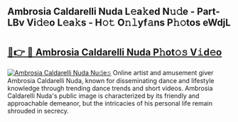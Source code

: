 ## Ambrosia Caldarelli Nuda L𝚎a𝚔ed N𝚞𝚍e - Part-LBv Vi𝚍𝚎o L𝚎a𝚔s - H𝚘𝚝 O𝚗𝚕yf𝚊ns P𝚑𝚘tos eWdjL

# <h2><a href="http://kf4w3u.oniu.top/?m=Ambrosia+Caldarelli+Nuda">🔗👉 🔴 Ambrosia Caldarelli Nuda P𝚑ot𝚘𝚜 V𝚒d𝚎o</a></h2>

[![Ambrosia Caldarelli Nuda Nu𝚍e𝚜](https://i.imgur.com/0qMVB7G.gif)](http://kf4w3u.oniu.top/?m=Ambrosia+Caldarelli+Nuda)
Online artist and amusement giver Ambrosia Caldarelli Nuda, known for disseminating dance and lifestyle knowledge through trending dance trends and short videos. Ambrosia Caldarelli Nuda's public image is characterized by its friendly and approachable demeanor, but the intricacies of his personal life remain shrouded in secrecy.  
